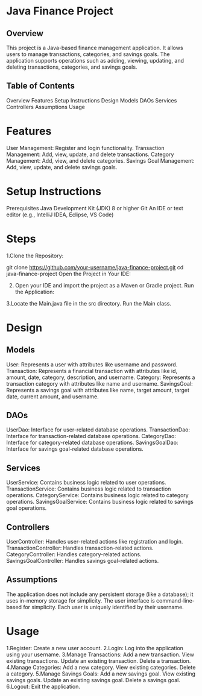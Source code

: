#  Java Finance Project

## Overview

This project is a Java-based finance management application. It allows users to manage transactions, categories, and savings goals.
The application supports operations such as adding, viewing, updating, and deleting transactions, categories, and savings goals.


## Table of Contents

Overview
Features
Setup Instructions
Design
Models
DAOs
Services
Controllers
Assumptions
Usage


# Features

User Management: Register and login functionality.
Transaction Management: Add, view, update, and delete transactions.
Category Management: Add, view, and delete categories.
Savings Goal Management: Add, view, update, and delete savings goals.


# Setup Instructions
Prerequisites
Java Development Kit (JDK) 8 or higher
Git
An IDE or text editor (e.g., IntelliJ IDEA, Eclipse, VS Code)

# Steps

1.Clone the Repository:

git clone https://github.com/your-username/java-finance-project.git
cd java-finance-project
Open the Project in Your IDE:

2. Open your IDE and import the project as a Maven or Gradle project.
Run the Application:

3.Locate the Main.java file in the src directory.
Run the Main class.


# Design

## Models

User: Represents a user with attributes like username and password.
Transaction: Represents a financial transaction with attributes like id, amount, date, category, description, and username.
Category: Represents a transaction category with attributes like name and username.
SavingsGoal: Represents a savings goal with attributes like name, target amount, target date, current amount, and username.

## DAOs

UserDao: Interface for user-related database operations.
TransactionDao: Interface for transaction-related database operations.
CategoryDao: Interface for category-related database operations.
SavingsGoalDao: Interface for savings goal-related database operations.


## Services

UserService: Contains business logic related to user operations.
TransactionService: Contains business logic related to transaction operations.
CategoryService: Contains business logic related to category operations.
SavingsGoalService: Contains business logic related to savings goal operations.


## Controllers
UserController: Handles user-related actions like registration and login.
TransactionController: Handles transaction-related actions.
CategoryController: Handles category-related actions.
SavingsGoalController: Handles savings goal-related actions.


## Assumptions
The application does not include any persistent storage (like a database); it uses in-memory storage for simplicity.
The user interface is command-line-based for simplicity.
Each user is uniquely identified by their username.



# Usage

1.Register: Create a new user account.
2.Login: Log into the application using your username.
3.Manage Transactions:
  Add a new transaction.
  View existing transactions.
  Update an existing transaction.
  Delete a transaction.
4.Manage Categories:
  Add a new category.
  View existing categories.
  Delete a category.
5.Manage Savings Goals:
  Add a new savings goal.
  View existing savings goals.
  Update an existing savings goal.
  Delete a savings goal.
6.Logout: Exit the application.
